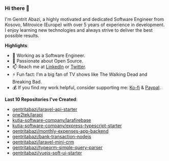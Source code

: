 ### Hi there 👋

I'm Gentrit Abazi, a highly motivated and dedicated Software Engineer from Kosovo, Mitrovice (Europe) with over 5 years of experience in development. I enjoy learning new technologies and always strive to deliver the best possible results.

**Highlights**:

- 🔭 Working as a Software Engineer.
- 👯 Passionate about Open Source.
- 📫 Reach me at [LinkedIn](https://www.linkedin.com/in/gentritabazi01) or [Twitter](https://www.twitter.com/gentritabazi01).
- ⚡ Fun fact: I'm a big fan of TV shows like The Walking Dead and Breaking Bad.
- 💰 If you find my work helpful, consider supporting me: [Ko-fi](https://ko-fi.com/gentritabazi01) & [Paypal](https://www.paypal.com/paypalme/gentritabazi01).

**Last 10 Repositories I've Created**:

- [gentritabazi/laravel-api-starter](https://github.com/gentritabazi/laravel-api-starter)
- [one2tek/larapi](https://github.com/one2tek/larapi)
- [kutia-software-company/larafirebase](https://github.com/kutia-software-company/larafirebase)
- [kutia-software-company/express-typescript-starter](https://github.com/kutia-software-company/express-typescript-starter)
- [gentritabazi/monthly-expenses-app-backend](https://github.com/gentritabazi/monthly-expenses-app-backend)
- [gentritabazi/bank-transaction-nodejs](https://github.com/gentritabazi/bank-transaction-nodejs)
- [gentritabazi/laravel-mini-crm](https://github.com/gentritabazi/laravel-mini-crm)
- [gentritabazi/typeorm-simple-query-parser](https://github.com/gentritabazi/typeorm-simple-query-parser)
- [gentritabazi/vuejs-soft-ui-starter](https://github.com/gentritabazi/vuejs-soft-ui-starter)
